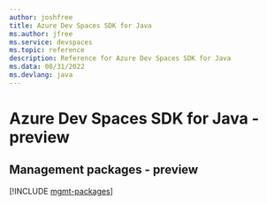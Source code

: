 ```yaml
---
author: joshfree
title: Azure Dev Spaces SDK for Java
ms.author: jfree
ms.service: devspaces
ms.topic: reference
description: Reference for Azure Dev Spaces SDK for Java
ms.data: 08/31/2022
ms.devlang: java
---
```

# Azure Dev Spaces SDK for Java - preview

## Management packages - preview
[!INCLUDE [mgmt-packages](dev-spaces-mgmt-index.md)]